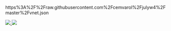 https%3A%2F%2Fraw.githubusercontent.com%2Fcemvarol%2Fjulyw4%2Fmaster%2Fvnet.json


<a href="https://portal.azure.com/#create/Microsoft.Template/uri/https%3A%2F%2Fraw.githubusercontent.com%2Fcemvarol%2Fjulyw4%2Fmaster%2Fvnet.json
" target="_blank">
   
 <img src="http://azuredeploy.net/deploybutton.png"/>
</a>


<a href="http://armviz.io/#/?load=https%3A%2F%2Fraw.githubusercontent.com%2Fcemvarol%2Fjulyw4%2Fmaster%2Fvnet.json" target="_blank">
   
 <img src="http://armviz.io/visualizebutton.png"/>
</a>



